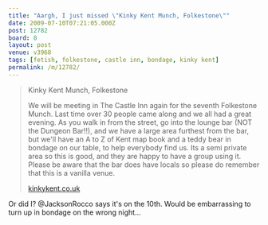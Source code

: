 ```yaml
---
title: "Aargh, I just missed \"Kinky Kent Munch, Folkestone\""
date: 2009-07-10T07:21:05.000Z
post: 12782
board: 8
layout: post
venue: v3968
tags: [fetish, folkestone, castle inn, bondage, kinky kent]
permalink: /m/12782/
---
```

<blockquote>Kinky Kent Munch, Folkestone

We will be meeting in The Castle Inn again for the seventh Folkestone Munch. Last time over 30 people came along and we all had a great evening. As you walk in from the street, go into the lounge bar (NOT the Dungeon Bar!!), and we have a large area furthest from the bar, but we'll have an A to Z of Kent map book and a teddy bear in bondage on our table, to help everybody find us. Its a semi private area so this is good, and they are happy to have a group using it. Please be aware that the bar does have locals so please do remember that this is a vanilla venue.

<a href="http://www.kinkykent.co.uk">kinkykent.co.uk</a></blockquote>

Or did I? @JacksonRocco says it's on the 10th. Would be embarrassing to turn up in bondage on the wrong night...
